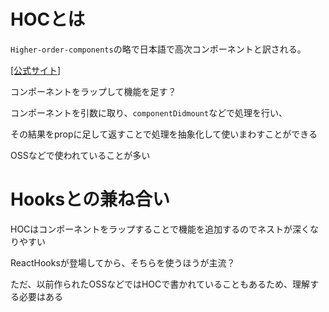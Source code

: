 # HOCとは

`Higher-order-components`の略で日本語で高次コンポーネントと訳される。

[[公式サイト]](https://reactjs.org/docs/higher-order-components.html)

コンポーネントをラップして機能を足す？

コンポーネントを引数に取り、`componentDidmount`などで処理を行い、

その結果をpropに足して返すことで処理を抽象化して使いまわすことができる

OSSなどで使われていることが多い

# Hooksとの兼ね合い

HOCはコンポーネントをラップすることで機能を追加するのでネストが深くなりやすい

ReactHooksが登場してから、そちらを使うほうが主流？

ただ、以前作られたOSSなどではHOCで書かれていることもあるため、理解する必要はある
